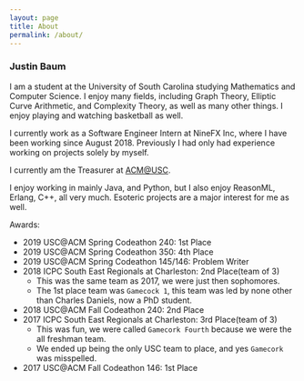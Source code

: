 ```yaml
---
layout: page
title: About
permalink: /about/
---
```


### Justin Baum
I am a student at the University of South Carolina studying Mathematics and Computer Science. I enjoy many fields, including Graph Theory, Elliptic Curve Arithmetic, and Complexity Theory, as well as many other things. I enjoy playing and watching basketball as well.

I currently work as a Software Engineer Intern at NineFX Inc, where I have been working since August 2018. Previously I had only had experience working on projects solely by myself.

I currently am the Treasurer at [ACM@USC](https://acm.cse.sc.edu).

I enjoy working in mainly Java, and Python, but I also enjoy ReasonML, Erlang, C++, all very much. Esoteric projects are a major interest for me as well.

Awards:
* 2019 USC@ACM Spring Codeathon 240: 1st Place
* 2019 USC@ACM Spring Codeathon 350: 4th Place
* 2019 USC@ACM Spring Codeathon 145/146: Problem Writer
* 2018 ICPC South East Regionals at Charleston: 2nd Place(team of 3)
	* This was the same team as 2017, we were just then sophomores.
	* The 1st place team was `Gamecock 1`, this team was led by none other than Charles Daniels, now a PhD student.
* 2018 USC@ACM Fall Codeathon 240: 2nd Place
* 2017 ICPC South East Regionals at Charleston: 3rd Place(team of 3)
	* This was fun, we were called `Gamecork Fourth` because we were the all freshman team.
	* We ended up being the only USC team to place, and yes `Gamecork` was misspelled.
* 2017 USC@ACM Fall Codeathon 146: 1st Place
